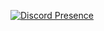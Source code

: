 [![Discord Presence](https://lanyard.cnrad.dev/api/426831423463358495)](https://discord.com/users/426831423463358495)
